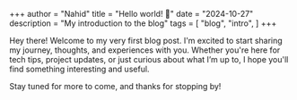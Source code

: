 +++
author = "Nahid"
title = "Hello world! 👋"
date = "2024-10-27"
description = "My introduction to the blog"
tags = [
    "blog",
    "intro",
]
+++

Hey there! Welcome to my very first blog post. I'm excited to start sharing my journey, thoughts, and experiences with you. Whether you're here for tech tips, project updates, or just curious about what I’m up to, I hope you'll find something interesting and useful.

Stay tuned for more to come, and thanks for stopping by!